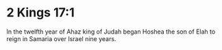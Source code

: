 # 2 Kings 17:1

In the twelfth year of Ahaz king of Judah began Hoshea the son of Elah to reign in Samaria over Israel nine years.